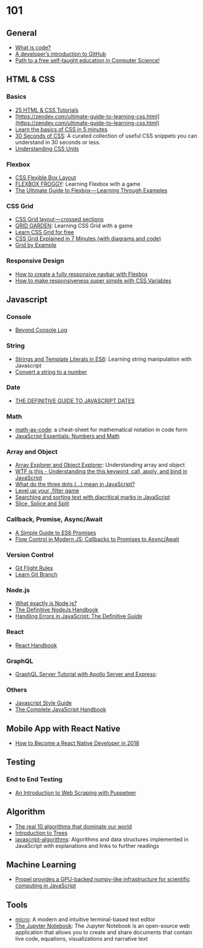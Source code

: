 # 101

## General

* [What is code?](https://www.bloomberg.com/graphics/2015-paul-ford-what-is-code/)
* [A developer’s introduction to GitHub](https://medium.freecodecamp.org/a-developers-introduction-to-github-1034fa55c0db)
* [Path to a free self-taught education in Computer Science!](https://github.com/ossu/computer-science)


## HTML & CSS

### Basics
* [25 HTML & CSS Tutorials](https://codeburst.io/25-html-css-tutorials-6a864f387185)
* [https://zendev.com/ultimate-guide-to-learning-css.html](https://zendev.com/ultimate-guide-to-learning-css.html)
* [Learn the basics of CSS in 5 minutes](https://medium.freecodecamp.org/get-started-with-css-in-5-minutes-e0804813fc3e)
* [30 Seconds of CSS](https://atomiks.github.io/30-seconds-of-css/): A curated collection of useful CSS snippets you can understand in 30 seconds or less.
* [Understanding CSS Units](https://developer.mozilla.org/en-US/docs/Learn/CSS/Introduction_to_CSS/Values_and_units)

### Flexbox
* [CSS Flexible Box Layout](https://developer.mozilla.org/en-US/docs/Web/CSS/CSS_Flexible_Box_Layout)
* [FLEXBOX FROGGY](http://flexboxfroggy.com/): Learning Flexbox with a game
* [The Ultimate Guide to Flexbox — Learning Through Examples](https://medium.freecodecamp.org/the-ultimate-guide-to-flexbox-learning-through-examples-8c90248d4676)

### CSS Grid
* [CSS Grid layout — crossed sections](https://medium.com/deemaze-software/css-grid-layout-crossed-sections-fca9e956e725)
* [GRID GARDEN](http://cssgridgarden.com/): Learning CSS Grid with a game
* [Learn CSS Grid for free](https://scrimba.com/g/gR8PTE)
* [CSS Grid Explained in 7 Minutes (with diagrams and code)](https://www.youtube.com/watch?v=ojKbYz0iKQE)
* [Grid by Example](https://gridbyexample.com/)

### Responsive Design
* [How to create a fully responsive navbar with Flexbox](https://medium.freecodecamp.org/how-to-create-a-fully-responsive-navbar-with-flexbox-a4435d175dd3)
* [How to make responsiveness super simple with CSS Variables](https://medium.freecodecamp.org/how-to-make-responsiveness-super-simple-with-css-variables-8c90ebf80d7f)

## Javascript

### Console
* [Beyond Console Log](https://medium.com/@mattburgess/beyond-console-log-2400fdf4a9d8)

### String
* [Strings and Template Literals in ES6](http://www.zsoltnagy.eu/strings-and-template-literals-in-es6/): Learning string manipulation with Javascript
* [Convert a string to a number](http://thecodebarbarian.com/convert-a-string-to-a-number-in-javascript.html)

### Date
* [THE DEFINITIVE GUIDE TO JAVASCRIPT DATES](https://flaviocopes.com/javascript-dates/)

### Math
* [math-as-code](https://github.com/Jam3/math-as-code): a cheat-sheet for mathematical notation in code form
* [JavaScript Essentials: Numbers and Math](https://codeburst.io/javascript-essentials-numbers-and-math-72655b2e5edd)

### Array and Object
* [Array Explorer and Object Explorer](https://css-tricks.com/array-explorer-object-explorer/): Understanding array and object
* [WTF is this - Understanding the this keyword, call, apply, and bind in JavaScript](https://tylermcginnis.com/this-keyword-call-apply-bind-javascript)
* [What do the three dots (...) mean in JavaScript?](https://oprea.rocks/blog/what-do-the-three-dots-mean-in-javascript/)
* [Level up your .filter game](https://css-tricks.com/level-up-your-filter-game/)
* [Searching and sorting text with diacritical marks in JavaScript](https://thread.engineering/searching-and-sorting-text-with-diacritical-marks-in-javascript-45afef20e7f2)
* [Slice, Splice and Split](https://medium.freecodecamp.org/lets-clear-up-the-confusion-around-the-slice-splice-split-methods-in-javascript-8ba3266c29ae)

### Callback, Promise, Async/Await
* [A Simple Guide to ES6 Promises](https://codeburst.io/a-simple-guide-to-es6-promises-d71bacd2e13a)
* [Flow Control in Modern JS: Callbacks to Promises to Async/Await](https://www.sitepoint.com/flow-control-callbacks-promises-async-await/)

### Version Control
* [Git Flight Rules](https://github.com/k88hudson/git-flight-rules)
* [Learn Git Branch](https://learngitbranching.js.org/)

### Node.js
* [What exactly is Node.js?](https://medium.freecodecamp.org/what-exactly-is-node-js-ae36e97449f5)
* [The Definitive NodeJs Handbook](https://medium.freecodecamp.org/the-definitive-node-js-handbook-6912378afc6e)
* [Handling Errors in JavaScript: The Definitive Guide](https://levelup.gitconnected.com/the-definite-guide-to-handling-errors-gracefully-in-javascript-58424d9c60e6)

### React
* [React Handbook](https://medium.freecodecamp.org/the-react-handbook-b71c27b0a795)

### GraphQL
* [GraphQL Server Tutorial with Apollo Server and Express](https://www.robinwieruch.de/graphql-apollo-server-tutorial/): 

### Others
* [Javascript Style Guide](https://github.com/airbnb/javascript)
* [The Complete JavaScript Handbook](https://medium.freecodecamp.org/the-complete-javascript-handbook-f26b2c71719c)


## Mobile App with React Native

* [How to Become a React Native Developer in 2018](https://hackernoon.com/how-to-become-a-react-native-developer-in-2018-d9bc85e1d91f)

## Testing

### End to End Testing
* [An Introduction to Web Scraping with Puppeteer](https://medium.com/swlh/an-introduction-to-web-scraping-with-puppeteer-3d35a51fdca0)

## Algorithm

* [The real 10 algorithms that dominate our world](https://medium.com/@_marcos_otero/the-real-10-algorithms-that-dominate-our-world-e95fa9f16c04)
* [Introduction to Trees](https://www.youtube.com/watch?v=qH6yxkw0u78)
* [javascript-algorithms](https://github.com/trekhleb/javascript-algorithms): 
Algorithms and data structures implemented in JavaScript with explanations and links to further readings

## Machine Learning

* [Propel provides a GPU-backed numpy-like infrastructure for scientific computing in JavaScript](http://propelml.org/)

## Tools

* [micro](https://github.com/zyedidia/micro): A modern and intuitive terminal-based text editor
* [The Jupyter Notebook](http://jupyter.org/): The Jupyter Notebook is an open-source web application that allows you to create and share documents that contain live code, equations, visualizations and narrative text
